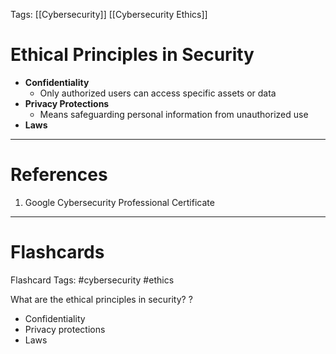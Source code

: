 Tags: [[Cybersecurity]] [[Cybersecurity Ethics]]
# Ethical Principles in Security

- **Confidentiality**
	- Only authorized users can access specific assets or data
- **Privacy Protections**
	- Means safeguarding personal information from unauthorized use
- **Laws**

---
# References

1. Google Cybersecurity Professional Certificate

---
# Flashcards

Flashcard Tags: #cybersecurity #ethics 

What are the ethical principles in security?
?
- Confidentiality
- Privacy protections
- Laws
<!--SR:!2024-05-01,2,230-->